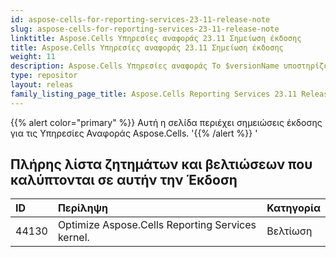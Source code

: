 ```yaml
---
id: aspose-cells-for-reporting-services-23-11-release-note
slug: aspose-cells-for-reporting-services-23-11-release-note
linktitle: Aspose.Cells Υπηρεσίες αναφοράς 23.11 Σημείωση έκδοσης
title: Aspose.Cells Υπηρεσίες αναφοράς 23.11 Σημείωση έκδοσης
weight: 11
description: Aspose.Cells Υπηρεσίες αναφοράς Το $versionName υποστηρίζει την απόδοση σε είδη αναφορών μορφής. π.χ. Xlsx, Pdf, Json, Docx, Pptx, Html, Svg, Ods, Png και ούτω καθεξής
type: repositor
layout: releas
family_listing_page_title: Aspose.Cells Reporting Services 23.11 Release Note
---
```

{{% alert color="primary" %}} 
Αυτή η σελίδα περιέχει σημειώσεις έκδοσης για τις Υπηρεσίες Αναφοράς Aspose.Cells.
'{{% /alert %}} '
##  **Πλήρης λίστα ζητημάτων και βελτιώσεων που καλύπτονται σε αυτήν την Έκδοση**

|**ID**|**Περίληψη**|**Κατηγορία**|
| :- | :- | :- |
| 44130  | Optimize Aspose.Cells Reporting Services kernel.| Βελτίωση|
 